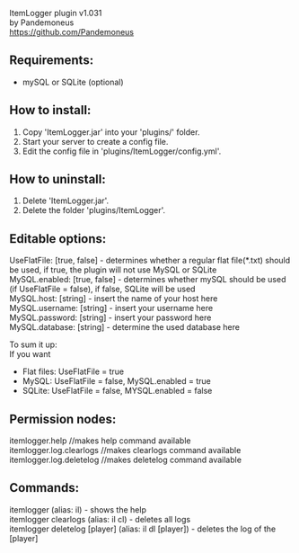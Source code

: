 ItemLogger plugin v1.031	
by Pandemoneus	
https://github.com/Pandemoneus

Requirements:
----------------
- mySQL or SQLite (optional)

How to install:
----------------
1. Copy 'ItemLogger.jar' into your 'plugins/' folder.	
2. Start your server to create a config file.	
3. Edit the config file in 'plugins/ItemLogger/config.yml'.

How to uninstall:
-----------------
1. Delete 'ItemLogger.jar'.	
2. Delete the folder 'plugins/ItemLogger'.

Editable options:
-----------------
UseFlatFile: [true, false] - determines whether a regular flat file(*.txt) should be used, if true, the plugin will not use MySQL or SQLite		
MySQL.enabled: [true, false] - determines whether mySQL should be used (if UseFlatFile = false), if false, SQLite will be used	
MySQL.host: [string] - insert the name of your host here	
MySQL.username: [string] - insert your username here	
MySQL.password: [string] - insert your password here	
MySQL.database: [string] - determine the used database here	

To sum it up:	
If you want		
- Flat files: UseFlatFile = true	
- MySQL: UseFlatFile = false, MySQL.enabled = true	
- SQLite: UseFlatFile = false, MYSQL.enabled = false

Permission nodes:
-----------------
itemlogger.help //makes help command available	
itemlogger.log.clearlogs //makes clearlogs command available	
itemlogger.log.deletelog //makes deletelog command available

Commands:
-----------------
itemlogger (alias: il) - shows the help		
itemlogger clearlogs (alias: il cl) - deletes all logs		
itemlogger deletelog [player] (alias: il dl [player]) - deletes the log of the [player]